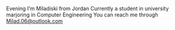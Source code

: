 Evening 
I'm Miladiski from Jordan
Currently a student in university marjoring in Computer Engineering 
You can reach me through Milad.06@outlook.com 
